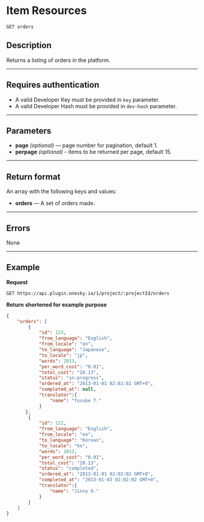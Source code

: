 # Item Resources

    GET orders

## Description
Returns a listing of orders in the platform.

***

## Requires authentication
* A valid Developer Key must be provided in `key` parameter.
* A valid Developer Hash must be provided in `dev-hash` parameter.

***

## Parameters
- **page** _(optional)_ — page number for pagination, default 1.
- **perpage** _(optional)_ - items to be returned per page, default 15.

***

## Return format
An array with the following keys and values:

- **orders** — A set of orders made.

***

## Errors
None

***

## Example
**Request**

    GET https://api.plugin.onesky.io/1/project/:projectId/orders

**Return** __shortened for example purpose__
``` json
{
    "orders": [
        {
            "id": 123,
            "from_language": "English",
            "from_locale": "en",
            "to_language": "Japanese",
            "to_locale": "jp",
            "words": 2013,
            "per_word_cost": "0.01",
            "total_cost": "20.13",
            "status": "in-progress",
            "ordered_at": "2013-01-01 02:02:02 GMT+0",
            "completed_at": null,
            "translator":{
                "name": "Yusuke T."
            }
       },
        {
            "id": 122,
            "from_language": "English",
            "from_locale": "en",
            "to_language": "Korean",
            "to_locale": "ko",
            "words": 2013,
            "per_word_cost": "0.01",
            "total_cost": "20.13",
            "status": "completed",
            "ordered_at": "2013-01-01 02:02:02 GMT+0",
            "completed_at": "2013-01-03 02:02:02 GMT+0",
            "translator":{
                "name": "Jinny O."
            }
        }
    ]
}
```